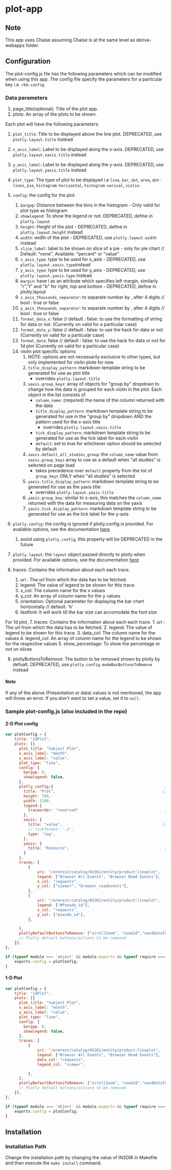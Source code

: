 # plot-app
## Note
This app uses Chaise assuming Chaise is at the same level as deriva-webapps folder.

## Configuration
The plot-config.js file has the following parameters which can be modified when using this app.
The config file specify the parameters for a particular key i.e. `rbk-config`

### Data parameters
1. page_title(optional): Title of the plot app.
2. plots: An array of the plots to be shown.

Each plot will have the following parameters:

1. `plot_title`: Title to be displayed above the line plot. DEPRECATED, use `plotly.layout.title` instead
2. `x_axis_label`: Label to be displayed along the x-axis. DEPRECATED, use `plotly.layout.xaxis.title` instead
3. `y_axis_label`: Label to be displayed along the y-axis. DEPRECATED, use `plotly.layout.yaxis.title` instead
4. `plot_type`: The type of plot to be displayed i.e `line`, `bar`, `dot`, `area`, `dot-lines`, `pie`,  `histogram-horizontal`, `histogram-verical`, `violin`.
5. `config`: the config for the plot
    1. `bargap`: Distance between the bins in the histogram - Only valid for plot type as histogram
    2. `showlegend`: To show the legend or not. DEPRECATED, define in `plotly.layout`
    3. `height`: Height of the plot - DEPRECATED, define in `plotly.layout.height` instead
    4. `width`: width of the plot - DEPRECATED, use `plotly.layout.width` instead
    5. `slice_label`: label to be shown on slice of a pie - only for pie chart // Default: "none", Available: "percent" or "value"
    6. `x_axis_type`: type to be used for x_axis - DEPRECATED, use `plotly.layout.xaxis.type`instead
    7. `y_axis_type`: type to be used for y_axis - DEPRECATED, use `plotly.layout.yaxis.type` instead
    8. `margin`: have l as an attribute which specifies left margin, similarly "r","t" and "b" for right, top and bottom - DEPRECATED, define in plotly.layout
    9. `x_axis_thousands_separator`: to separate number by , after 4 digits // bool : true or false
    11. `y_axis_thousands_separator`: to separate number by , after 4 digits // bool : true or false
    12. `format_data_x`: false // default : false: to use the formatting of string for data or not. (Currently on valid for a particular case)
    13. `format_data_y`: false // default : false: to use the hack for data or not (Currently on valid for a particular case)
    14. `format_data`: false // default : false: to use the hack for data or not for 1d plot (Currently on valid for a particular case)
    15. violin plot specific options:
        1. NOTE: options are not necessarily exclusive to other types, but only implemented for violin plots for now
        2. `title_display_pattern`: markdown template string to be generated for use as plot title
            - overrides `plotly.layout.title`
        3. `xaxis.group_keys`: array of objects for "group by" dropdown to change how the data is grouped for each violin in the plot. Each object in the list consists of
            - `column_name`: (required) the name of the column returned with the data
            - `title_display_pattern`: markdown template string to be generated for use in the "group by" dropdown AND the pattern used for the x-axis title
                - overrides `plotly.layout.xaxis.title`
            - `tick_display_pattern`: markdown template string to be generated for use as the tick label for each violin
            - `default`: set to true for whichever option should be selected by default
        4. `xaxis.default_all_studies_group`: the `column_name` value from `xaxis.group_keys` array to use as a default when "all studies" is selected on page load
            - takes precedence over `default` property from the list of `group_keys` ONLY when "all studies" is selected
        5. `yaxis.title_display_pattern`: markdown template string to be generated for use as the yaxis title
            - overrides `plotly.layout.yaxis.title`
        6. `yaxis.group_key`: similar to x-axis, this matches the `column_name` returned with the data for measuring data on the yaxis
        7. `yaxis.tick_display_pattern`: markdown template string to be generated for use as the tick label for the y-axis

6. `plotly.config`: the config is ignored if plotly.config is provided. For available options, see the documentation [here](https://plotly.com/javascript/configuration-options/)
    1. avoid using `plotly_config`, this property will be DEPRECATED in the future
7. `plotly.layout`: the `layout` object passed directly to plotly when provided. For available options, see the documentation [here](https://plotly.com/javascript/configuration-options/)
8. traces: Contains the information about each each trace.
    1. uri : The url from which the data has to be fetched.
    2. legend: The value of legend to be shown for this trace.
    3. x_col: The column name for the x values
    4. y_col: An array of column name for the y values
    5. orientation: Optional parameter for displaying the bar chart horizontally // default: 'h'
    6. textfont: It will work till the bar size can accomodate the font size


For 1d plot,
7. traces: Contains the information about each each trace.
    1. uri : The url from which the data has to be fetched.
    2. legend: The value of legend to be shown for this trace.
    3. data_col: The column name for the values
    4. legend_col: An array of column name for the legend to be shown for the respective values
    5. show_percentage: To show the percentage or not on slices


8. plotlyButtonsToRemove: The button to be removed shown by plotly by defualt. DEPRECATED, use `plotly.config.modeBarButtonsToRemove` instead

#### Note
If any of the above (Presentation or data) values is not mentioned, the app will throw an error. If you don't want to set a value, set it to `null`.

### Sample plot-config.js (also included in the repo)

#### 2-D Plot config
```javascript
var plotConfig = {
    title: "2dPlot",                                                            // Title of the page
    plots: [{                                                                   // Array of object plots to be shown on the page
      plot_title: "Subject Plot",                                               // plot title
      x_axis_label: "month",                                                    // plot x axis label
      y_axis_label: "value",                                                    // plot y axis label
      plot_type: "line",                                                        // Values can be from : "line", "bar", "dot", "area", "dot+lines"
      config: {
        bargap: 0,                                                              // the distance between the bins in the histogram - only for histogram
        showlegend: false,                                                      // to show the legend or not
      },
      plotly_config:{                                                 // config is ignored if plotly_config is provided
        title: "Plot",                                               // plot title
        height: 700,
        width: 1200,
        legend:{
          traceorder: "reversed"                                      // order of the legend is reversed
        },
        xaxis: {
          title: "value",                                            // plot x_axis label
          // tickformat: ',d',                                         // format for the ticks. For more formatting types, see: https://github.com/d3/d3-format/blob/master/README.md#locale_format
          type: 'log',                                                 // optional value: tickformat should compatible with type
        },
        yaxis: {
          title: "Resource",                                          // plot y_axis label
        }
      },
      traces: [
          {
              uri: "/ermrest/catalog/65361/entity/product:lineplot",            // The request url that has to be used to fetch the data.
              legend: ["Browser All Events", "Browser Read Events"],            // name of traces in legend
              x_col: "requests",                                                // column name to use for x values
              y_col: ["viewer", "browser_readevents"],                          // array of column names to use for y values
          },
          {
              uri: "/ermrest/catalog/65361/entity/product:lineplot",
              legend: ["#Pseudo_id"],
              x_col: "requests",
              y_col: ["pseudo_id"],
          },

      ],
      plotlyDefaultButtonsToRemove: ["scrollZoom", "zoom2d","sendDataToCloud","autoScale2d", "lasso2d", "select2d", "hoverClosestCartesian", "hoverCompareCartesian", "toggleSpikelines"]
      // Plotly defualt buttons/actions to be removed
    }],
};

if (typeof module === 'object' && module.exports && typeof require === 'function') {
    exports.config = plotConfig;
}
```

#### 1-D Plot
```javascript
var plotConfig = {
    title: "1dPlot",                                                            // Title of the page
    plots: [{                                                                   // Array of object plots to be shown on the page
      plot_title: "Subject Plot",                                               // plot title
      x_axis_label: "month",                                                    // plot x axis label
      y_axis_label: "value",                                                    // plot y axis label
      plot_type: "line",                                                        // Values can be from :"pie",  "histogram-horizontal", "histogram-verical"
      config: {
        bargap: 0,                                                              // the distance between the bins in the histogram - only for histogram
        showlegend: false,                                                      // to show the legend or not
      },
      traces: [
          {
              uri: "/ermrest/catalog/65361/entity/product:lineplot",            // The request url that has to be used to fetch the data.
              legend: ["Browser All Events", "Browser Read Events"],            // OPTIONAL: custom name of legend in the traces
              data_col: "requests",                                                // name of the attribute of the data column
              legend_col: "viewer",                                              // name of the attribute of the legend column

          },
      ],
      plotlyDefaultButtonsToRemove: ["scrollZoom", "zoom2d","sendDataToCloud","autoScale2d", "lasso2d", "select2d", "hoverClosestCartesian", "hoverCompareCartesian", "toggleSpikelines"]
      // Plotly defualt buttons/actions to be removed
    }],
};

if (typeof module === 'object' && module.exports && typeof require === 'function') {
    exports.config = plotConfig;
}
```

## Installation

### Installation Path
Change the installation path by changing the value of INSDIR in Makefile and then execute the `make install` command.
